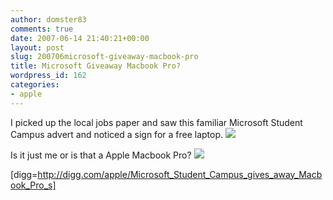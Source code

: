 ```yaml
---
author: domster83
comments: true
date: 2007-06-14 21:40:21+00:00
layout: post
slug: 200706microsoft-giveaway-macbook-pro
title: Microsoft Giveaway Macbook Pro?
wordpress_id: 162
categories:
- apple
---
```


I picked up the local jobs paper and saw this familiar Microsoft Student Campus advert and noticed a sign for a free laptop.
[![](http://static.flickr.com/1376/549272177_967f7552b8_m.jpg)](http://flickr.com/photos/58248510@N00/549272177)




Is it just me or is that a Apple Macbook Pro? [![](http://static.flickr.com/1215/549169760_172805c49a_d.jpg)](http://flickr.com/photos/58248510@N00/549169760)




[digg=http://digg.com/apple/Microsoft_Student_Campus_gives_away_Macbook_Pro_s]

